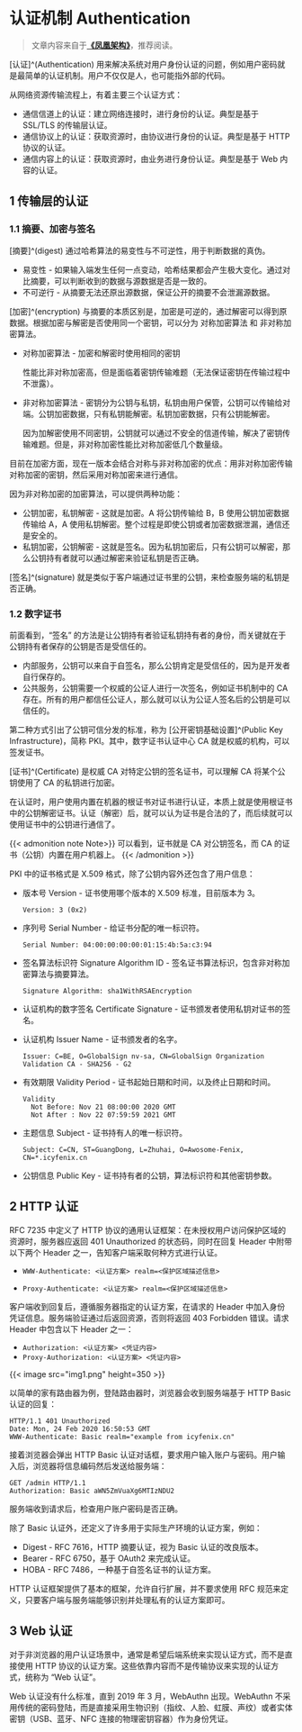 # 认证机制 Authentication


> 文章内容来自于[**《凤凰架构》**](https://github.com/fenixsoft/awesome-fenix)，推荐阅读。

[认证]^(Authentication) 用来解决系统对用户身份认证的问题，例如用户密码就是最简单的认证机制。用户不仅仅是人，也可能指外部的代码。

从网络资源传输流程上，有着主要三个认证方式：

* 通信信道上的认证：建立网络连接时，进行身份的认证。典型是基于 SSL/TLS 的传输层认证。
* 通信协议上的认证：获取资源时，由协议进行身份的认证。典型是基于 HTTP 协议的认证。
* 通信内容上的认证：获取资源时，由业务进行身份认证。典型是基于 Web 内容的认证。

## 1 传输层的认证

### 1.1 摘要、加密与签名

[摘要]^(digest) 通过哈希算法的易变性与不可逆性，用于判断数据的真伪。
* 易变性 - 如果输入端发生任何一点变动，哈希结果都会产生极大变化。通过对比摘要，可以判断收到的数据与源数据是否是一致的。
* 不可逆行 - 从摘要无法还原出源数据，保证公开的摘要不会泄漏源数据。

[加密]^(encryption) 与摘要的本质区别是，加密是可逆的，通过解密可以得到原数据。根据加密与解密是否使用同一个密钥，可以分为 对称加密算法 和 非对称加密算法。

* 对称加密算法 - 加密和解密时使用相同的密钥
  
  性能比非对称加密高，但是面临着密钥传输难题（无法保证密钥在传输过程中不泄露）。

* 非对称加密算法 - 密钥分为公钥与私钥，私钥由用户保管，公钥可以传输给对端。公钥加密数据，只有私钥能解密。私钥加密数据，只有公钥能解密。
  
  因为加解密使用不同密钥，公钥就可以通过不安全的信道传输，解决了密钥传输难题。但是，非对称加密性能比对称加密低几个数量级。

目前在加密方面，现在一版本会结合对称与非对称加密的优点：用非对称加密传输对称加密的密钥，然后采用对称加密来进行通信。

因为非对称加密的加密算法，可以提供两种功能：

* 公钥加密，私钥解密 - 这就是加密。A 将公钥传输给 B，B 使用公钥加密数据传输给 A，A 使用私钥解密。整个过程是即使公钥或者加密数据泄漏，通信还是安全的。
* 私钥加密，公钥解密 - 这就是签名。因为私钥加密后，只有公钥可以解密，那么公钥持有者就可以通过解密来验证私钥是否正确。

[签名]^(signature) 就是类似于客户端通过证书里的公钥，来检查服务端的私钥是否正确。

### 1.2 数字证书

前面看到，“签名” 的方法是让公钥持有者验证私钥持有者的身份，而关键就在于公钥持有者保存的公钥是否是受信任的。

* 内部服务，公钥可以来自于自签名，那么公钥肯定是受信任的，因为是开发者自行保存的。
* 公共服务，公钥需要一个权威的公证人进行一次签名，例如证书机制中的 CA 存在。所有的用户都信任公证人，那么就可以认为公证人签名后的公钥是可以信任的。

第二种方式引出了公钥可信分发的标准，称为 [公开密钥基础设置]^(Public Key Infrastructure)，简称 PKI。其中，数字证书认证中心 CA 就是权威的机构，可以签发证书。

[证书]^(Certificate) 是权威 CA 对特定公钥的签名证书，可以理解 CA 将某个公钥使用了 CA 的私钥进行加密。

在认证时，用户使用内置在机器的根证书对证书进行认证，本质上就是使用根证书中的公钥解密证书。认证（解密）后，就可以认为证书是合法的了，而后续就可以使用证书中的公钥进行通信了。

{{< admonition note Note>}}
可以看到，证书就是 CA 对公钥签名，而 CA 的证书（公钥）内置在用户机器上。
{{< /admonition >}}

PKI 中的证书格式是 X.509 格式，除了公钥内容外还包含了用户信息：

* 版本号 Version - 证书使用哪个版本的 X.509 标准，目前版本为 3。
  
  ```
  Version: 3 (0x2)
  ``` 

* 序列号 Serial Number - 给证书分配的唯一标识符。
  
  ```
  Serial Number: 04:00:00:00:00:01:15:4b:5a:c3:94
  ```

* 签名算法标识符 Signature Algorithm ID - 签名证书算法标识，包含非对称加密算法与摘要算法。
  
  ```
  Signature Algorithm: sha1WithRSAEncryption
  ```

* 认证机构的数字签名 Certificate Signature - 证书颁发者使用私钥对证书的签名。

* 认证机构 Issuer Name - 证书颁发者的名字。
  
  ```
  Issuer: C=BE, O=GlobalSign nv-sa, CN=GlobalSign Organization Validation CA - SHA256 - G2
  ```

* 有效期限 Validity Period - 证书起始日期和时间，以及终止日期和时间。
  
  ```
  Validity
	Not Before: Nov 21 08:00:00 2020 GMT
	Not After : Nov 22 07:59:59 2021 GMT
  ```

* 主题信息 Subject - 证书持有人的唯一标识符。
  
  ```
  Subject: C=CN, ST=GuangDong, L=Zhuhai, O=Awosome-Fenix, CN=*.icyfenix.cn
  ```

* 公钥信息 Public Key - 证书持有者的公钥，算法标识符和其他密钥参数。


## 2 HTTP 认证

RFC 7235 中定义了 HTTP 协议的通用认证框架：在未授权用户访问保护区域的资源时，服务器应返回 401 Unauthorized 的状态码，同时在回复 Header 中附带以下两个 Header 之一，告知客户端采取何种方式进行认证。

* `WWW-Authenticate: <认证方案> realm=<保护区域描述信息>`

* `Proxy-Authenticate: <认证方案> realm=<保护区域描述信息>`

客户端收到回复后，遵循服务器指定的认证方案，在请求的 Header 中加入身份凭证信息。服务端验证通过后返回资源，否则将返回 403 Forbidden 错误。请求 Header 中包含以下 Header 之一：

* `Authorization: <认证方案> <凭证内容>`
* `Proxy-Authorization: <认证方案> <凭证内容>`

{{< image src="img1.png" height=350 >}}

以简单的家有路由器为例，登陆路由器时，浏览器会收到服务端基于 HTTP Basic 认证的回复：

```HTTP
HTTP/1.1 401 Unauthorized
Date: Mon, 24 Feb 2020 16:50:53 GMT
WWW-Authenticate: Basic realm="example from icyfenix.cn"
```

接着浏览器会弹出 HTTP Basic 认证对话框，要求用户输入账户与密码。用户输入后，浏览器将信息编码然后发送给服务端：
```HTTP
GET /admin HTTP/1.1
Authorization: Basic aWN5ZmVuaXg6MTIzNDU2
```

服务端收到请求后，检查用户账户密码是否正确。

除了 Basic 认证外，还定义了许多用于实际生产环境的认证方案，例如：
* Digest - RFC 7616，HTTP 摘要认证，视为 Basic 认证的改良版本。
* Bearer - RFC 6750，基于 OAuth2 来完成认证。
* HOBA - RFC 7486，一种基于自签名证书的认证方案。

HTTP 认证框架提供了基本的框架，允许自行扩展，并不要求使用 RFC 规范来定义，只要客户端与服务端能够识别并处理私有的认证方案即可。


## 3 Web 认证

对于非浏览器的用户认证场景中，通常是希望后端系统来实现认证方式，而不是直接使用 HTTP 协议的认证方案。这些依靠内容而不是传输协议来实现的认证方式，统称为 “Web 认证”。

Web 认证没有什么标准，直到 2019 年 3 月，WebAuthn 出现。WebAuthn 不采用传统的密码登陆，而是直接采用生物识别（指纹、人脸、虹膜、声纹）或者实体密钥（USB、蓝牙、NFC 连接的物理密钥容器）作为身份凭证。
